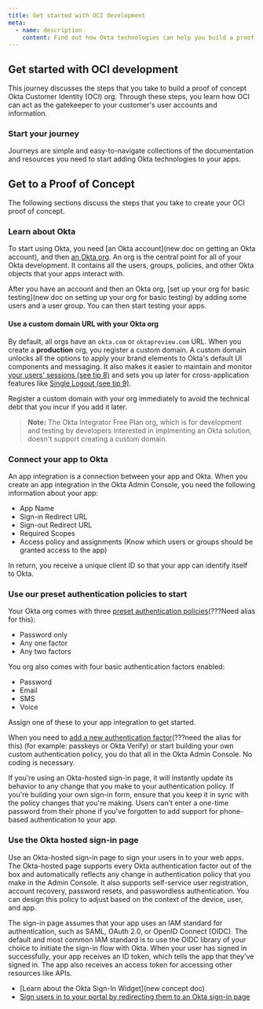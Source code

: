 ```yaml
---
title: Get started with OCI development
meta:
  - name: description
    content: Find out how Okta technologies can help you build a proof of concept Okta Customer Identity org.
---
```


## Get started with OCI development

This journey discusses the steps that you take to build a proof of concept Okta Customer Identity (OCI) org. Through these steps, you learn how OCI can act as the gatekeeper to your customer's user accounts and information.

### Start your journey

Journeys are simple and easy-to-navigate collections of the documentation and resources you need to start adding Okta technologies to your apps.

## Get to a Proof of Concept

The following sections discuss the steps that you take to create your OCI proof of concept.

### Learn about Okta

To start using Okta, you need [an Okta account](new doc on getting an Okta account), and then [an Okta org](/docs/concepts/okta-organizations/). An org is the central point for all of your Okta development. It contains all the users, groups, policies, and other Okta objects that your apps interact with.

After you have an account and then an Okta org, [set up your org for basic testing](new doc on setting up your org for basic testing) by adding some users and a user group. You can then start testing your apps.

#### Use a custom domain URL with your Okta org

By default, all orgs have an `okta.com` or `oktapreview.com` URL. When you create a **production** org, you register a custom domain. A custom domain unlocks all the options to apply your brand elements to Okta's default UI components and messaging. It also makes it easier to maintain and monitor [your users' sessions (see tip 8)]() and sets you up later for cross-application features like [Single Logout (see tip 9)]().

Register a custom domain with your org immediately to avoid the technical debt that you incur if you add it later.

> **Note:** The Okta Integrator Free Plan org, which is for development and testing by developers interested in implmenting an Okta solution, doesn't support creating a custom domain.

### Connect your app to Okta

An app integration is a connection between your app and Okta. When you create an app integration in the Okta Admin Console, you need the following information about your app:

* App Name
* Sign-in Redirect URL
* Sign-out Redirect URL
* Required Scopes
* Access policy and assignments (Know which users or groups should be granted access to the app)

In return, you receive a unique client ID so that your app can identify itself to Okta.

### Use our preset authentication policies to start

Your Okta org comes with three [preset authentication policies](https://help.okta.com/oie/en-us/content/topics/identity-engine/policies/about-preset-auth-policies.htm)(???Need alias for this):

* Password only
* Any one factor
* Any two factors

You org also comes with four basic authentication factors enabled:

* Password
* Email
* SMS
* Voice

Assign one of these to your app integration to get started.

When you need to [add a new authentication factor](https://help.okta.com/oie/en-us/content/topics/identity-engine/authenticators/about-authenticators.htm)(???need the alias for this) (for example: passkeys or Okta Verify) or start building your own custom authentication policy, you do that all in the Okta Admin Console. No coding is necessary.

If you're using an Okta-hosted sign-in page, it will instantly update its behavior to any change that you make to your authentication policy. If you're building your own sign-in form, ensure that you keep it in sync with the policy changes that you're making. Users can't enter a one-time password from their phone if you've forgotten to add support for phone-based authentication to your app.

### Use the Okta hosted sign-in page

Use an Okta-hosted sign-in page to sign your users in to your web apps. The Okta-hosted page supports every Okta authentication factor out of the box and automatically reflects any change in authentication policy that you make in the Admin Console. It also supports self-service user registration, account recovery, password resets, and passwordless authentication. You can design this policy to adjust based on the context of the device, user, and app.

The sign-in page assumes that your app uses an IAM standard for authentication, such as SAML, OAuth 2.0, or OpenID Connect (OIDC). The default and most common IAM standard is to use the OIDC library of your choice to initiate the sign-in flow with Okta. When your user has signed in successfully, your app receives an ID token, which tells the app that they've signed in. The app also receives an access token for accessing other resources like APIs.

* [Learn about the Okta Sign-In Widget](new concept doc)
* [Sign users in to your portal by redirecting them to an Okta sign-in page](/docs/guides/auth-js-redirect/main/)

